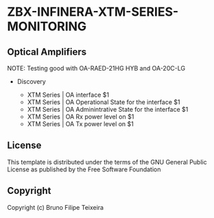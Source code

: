 # ZBX-INFINERA-XTM-SERIES-MONITORING

## Optical Amplifiers
NOTE: Testing good with OA-RAED-21HG HYB and OA-20C-LG

- Discovery

    - XTM Series | OA interface $1
    - XTM Series | OA Operational State for the interface  $1
    - XTM Series | OA Adminintrative State for the interface  $1
    - XTM Series | OA Rx power level on $1
    - XTM Series | OA Tx power level on $1


## License
This template is distributed under the terms of the GNU General Public License as published by the Free Software Foundation

## Copyright
Copyright (c) Bruno Filipe Teixeira
